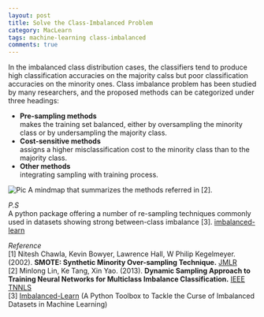```yaml
---
layout: post
title: Solve the Class-Imbalanced Problem
category: MacLearn
tags: machine-learning class-imbalanced
comments: true
---
```


In the imbalanced class distribution cases, the classifiers tend to produce high classification accuracies on the majority calss but poor classification accuracies on the minority ones. Class imbalance problem has been studied by many researchers, and the proposed methods can be categorized under three headings:

* **Pre-sampling methods**  
    makes the training set balanced, either by oversampling the minority class or by undersampling the majority class.
* **Cost-sensitive methods**  
    assigns a higher misclassification cost to the minority class than to the majority class. 
* **Other methods**  
    integrating sampling with training process.


![Pic](https://freemang.github.io/public/img/2017-08-21-class-imbalance.png)
A mindmap that summarizes the methods referred in [2].


*P.S*  
A python package offering a number of re-sampling techniques commonly used in datasets showing strong between-class imbalance [3]. [imbalanced-learn](http://contrib.scikit-learn.org/imbalanced-learn/stable/index.html)


*Reference*   
[1] Nitesh Chawla, Kevin Bowyer, Lawrence Hall, W Philip Kegelmeyer. (2002). **SMOTE: Synthetic Minority Over-sampling Technique.** [JMLR](http://dl.acm.org/citation.cfm?id=1622416)  
[2] Minlong Lin, Ke Tang, Xin Yao. (2013). **Dynamic Sampling Approach to Training Neural Networks for Multiclass Imbalance Classification.** [IEEE TNNLS](http://dx.doi.org/10.1109/TNNLS.2012.2228231)   
[3] [Imbalanced-Learn](http://contrib.scikit-learn.org/imbalanced-learn/stable/#) (A Python Toolbox to Tackle the Curse of Imbalanced Datasets in Machine Learning)